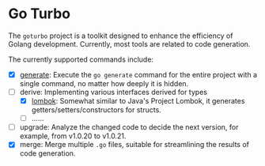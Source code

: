# Go Turbo

The `goturbo` project is a toolkit designed to enhance the efficiency of Golang development. Currently, most tools are related to code generation.

The currently supported commands include:

- [x] [generate](https://github.com/x5iu/genx): Execute the `go generate` command for the entire project with a single command,
  no matter how deeply it is hidden.
- [ ] derive: Implementing various interfaces derived for types
  - [x] [lombok](https://github.com/x5iu/visc): Somewhat similar to Java's Project Lombok, it generates getters/setters/constructors for structs.
  - [ ] ……
- [ ] upgrade: Analyze the changed code to decide the next version, for example, from v1.0.20 to v1.0.21.
- [x] merge: Merge multiple `.go` files, suitable for streamlining the results of code generation.
